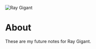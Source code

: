![Ray Gigant](https://static.wikia.nocookie.net/experience-inc/images/8/8e/Ray_Gigant_%28Logo%29.png/revision/latest?cb=20231129152732)
# About
These are my future notes for Ray Gigant.